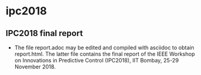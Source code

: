 # ipc2018

## IPC2018 final report

* The file report.adoc may be edited and compiled with asciidoc to obtain report.html. The latter file contains the final report of the IEEE Workshop on Innovations in Predictive Control (IPC2018), IIT Bombay, 25-29 November 2018.

